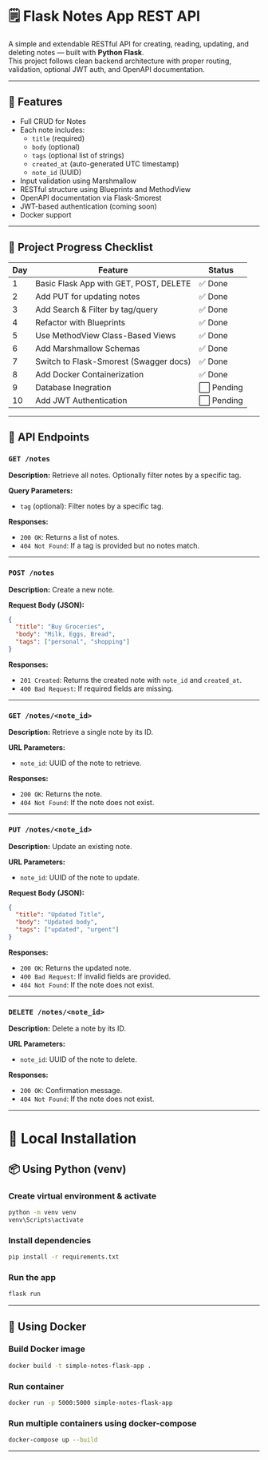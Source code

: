 
# 🗒️ Flask Notes App REST API

A simple and extendable RESTful API for creating, reading, updating, and deleting notes — built with **Python Flask**.  
This project follows clean backend architecture with proper routing, validation, optional JWT auth, and OpenAPI documentation.

---


## 📝 Features

- Full CRUD for Notes
- Each note includes:
  - `title` (required)
  - `body` (optional)
  - `tags` (optional list of strings)
  - `created_at` (auto-generated UTC timestamp)
  - `note_id` (UUID)
- Input validation using Marshmallow
- RESTful structure using Blueprints and MethodView
- OpenAPI documentation via Flask-Smorest
- JWT-based authentication (coming soon)
- Docker support


---

## 🚧 Project Progress Checklist

| Day | Feature                                  | Status    |
|-----|------------------------------------------|-----------|
| 1   | Basic Flask App with GET, POST, DELETE   | ✅ Done   |
| 2   | Add PUT for updating notes               | ✅ Done   |
| 3   | Add Search & Filter by tag/query         | ✅ Done   |
| 4   | Refactor with Blueprints                 | ✅ Done   |
| 5   | Use MethodView Class-Based Views         | ✅ Done   |
| 6   | Add Marshmallow Schemas                  | ✅ Done   |
| 7   | Switch to Flask-Smorest (Swagger docs)   | ✅ Done   |
| 8   | Add Docker Containerization              | ✅ Done   |
| 9  | Database Inegration                       | ⬜ Pending |
| 10   | Add JWT Authentication                  | ⬜ Pending |

---

## 📘 API Endpoints

### `GET /notes`

**Description:** Retrieve all notes. Optionally filter notes by a specific tag.

**Query Parameters:**
- `tag` (optional): Filter notes by a specific tag.

**Responses:**
- `200 OK`: Returns a list of notes.
- `404 Not Found`: If a tag is provided but no notes match.

---

### `POST /notes`

**Description:** Create a new note.

**Request Body (JSON):**
```json
{
  "title": "Buy Groceries",
  "body": "Milk, Eggs, Bread",
  "tags": ["personal", "shopping"]
}
````

**Responses:**

* `201 Created`: Returns the created note with `note_id` and `created_at`.
* `400 Bad Request`: If required fields are missing.

---

### `GET /notes/<note_id>`

**Description:** Retrieve a single note by its ID.

**URL Parameters:**

* `note_id`: UUID of the note to retrieve.

**Responses:**

* `200 OK`: Returns the note.
* `404 Not Found`: If the note does not exist.

---

### `PUT /notes/<note_id>`

**Description:** Update an existing note.

**URL Parameters:**

* `note_id`: UUID of the note to update.

**Request Body (JSON):**

```json
{
  "title": "Updated Title",
  "body": "Updated body",
  "tags": ["updated", "urgent"]
}
```

**Responses:**

* `200 OK`: Returns the updated note.
* `400 Bad Request`: If invalid fields are provided.
* `404 Not Found`: If the note does not exist.

---

### `DELETE /notes/<note_id>`

**Description:** Delete a note by its ID.

**URL Parameters:**

* `note_id`: UUID of the note to delete.

**Responses:**

* `200 OK`: Confirmation message.
* `404 Not Found`: If the note does not exist.

---

# 🔧 Local Installation

## 📦 Using Python (venv)



### Create virtual environment & activate
```bash
python -m venv venv
venv\Scripts\activate
```

### Install dependencies
```bash
pip install -r requirements.txt
```

### Run the app
```bash
flask run
```

---

## 🐳 Using Docker


### Build Docker image
```bash
docker build -t simple-notes-flask-app .
```

### Run container
```bash
docker run -p 5000:5000 simple-notes-flask-app
```

### Run multiple containers using docker-compose
```bash
docker-compose up --build

```

---


